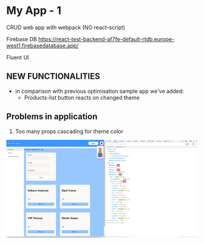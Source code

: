 # My App - 1

CRUD web app with webpack (NO react-script)

Firebase DB
https://react-test-backend-af7fe-default-rtdb.europe-west1.firebasedatabase.app/

Fluent UI

## NEW FUNCTIONALITIES

- in comparison with previous optimisation sample app we've added:
  - Products-list button reacts on changed theme

## Problems in application

1. Too many props cascading for theme color

![theme-re-renders](/images/problem-10.png)
